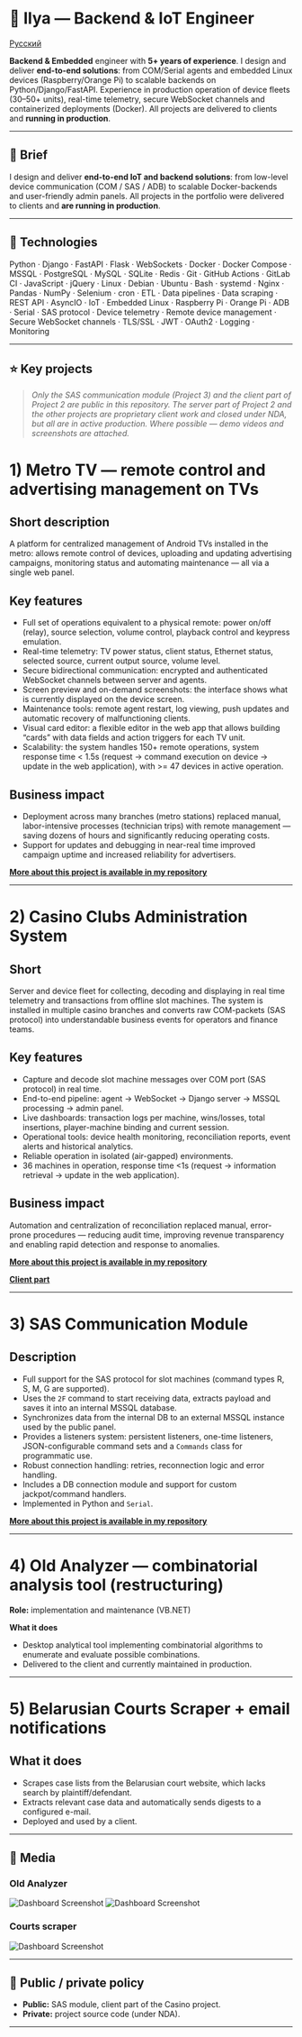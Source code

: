 # 👋 Ilya — Backend & IoT Engineer

[Русский](./README.md)

**Backend & Embedded** engineer with **5+ years of experience**.
I design and deliver **end-to-end solutions**: from COM/Serial agents and embedded Linux devices (Raspberry/Orange Pi) to scalable backends on Python/Django/FastAPI.
Experience in production operation of device fleets (30–50+ units), real-time telemetry, secure WebSocket channels and containerized deployments (Docker). All projects are delivered to clients and **running in production**.

---

## 🔭 Brief

I design and deliver **end-to-end IoT and backend solutions**: from low-level device communication (COM / SAS / ADB) to scalable Docker-backends and user-friendly admin panels. All projects in the portfolio were delivered to clients and **are running in production**.

---

## 🎯 Technologies

Python · Django · FastAPI · Flask · WebSockets · Docker · Docker Compose · MSSQL · PostgreSQL · MySQL · SQLite · Redis · Git · GitHub Actions · GitLab CI · JavaScript · jQuery · Linux · Debian · Ubuntu · Bash · systemd · Nginx · Pandas · NumPy · Selenium · cron · ETL · Data pipelines · Data scraping · REST API · AsyncIO · IoT · Embedded Linux · Raspberry Pi · Orange Pi · ADB · Serial · SAS protocol · Device telemetry · Remote device management · Secure WebSocket channels · TLS/SSL · JWT · OAuth2 · Logging · Monitoring

---

## ⭐ Key projects

> *Only the SAS communication module (Project 3) and the client part of Project 2 are public in this repository. The server part of Project 2 and the other projects are proprietary client work and closed under NDA, but all are in active production. Where possible — demo videos and screenshots are attached.*

# 1) Metro TV — remote control and advertising management on TVs

## Short description

A platform for centralized management of Android TVs installed in the metro: allows remote control of devices, uploading and updating advertising campaigns, monitoring status and automating maintenance — all via a single web panel.

## Key features

* Full set of operations equivalent to a physical remote: power on/off (relay), source selection, volume control, playback control and keypress emulation.
* Real-time telemetry: TV power status, client status, Ethernet status, selected source, current output source, volume level.
* Secure bidirectional communication: encrypted and authenticated WebSocket channels between server and agents.
* Screen preview and on-demand screenshots: the interface shows what is currently displayed on the device screen.
* Maintenance tools: remote agent restart, log viewing, push updates and automatic recovery of malfunctioning clients.
* Visual card editor: a flexible editor in the web app that allows building “cards” with data fields and action triggers for each TV unit.
* Scalability: the system handles 150+ remote operations, system response time < 1.5s (request -> command execution on device -> update in the web application), with >= 47 devices in active operation.

## Business impact

* Deployment across many branches (metro stations) replaced manual, labor-intensive processes (technician trips) with remote management — saving dozens of hours and significantly reducing operating costs.
* Support for updates and debugging in near-real time improved campaign uptime and increased reliability for advertisers.

**[More about this project is available in my repository](https://github.com/mdedz/Metro-TV)**

---

# 2) Casino Clubs Administration System

## Short

Server and device fleet for collecting, decoding and displaying in real time telemetry and transactions from offline slot machines. The system is installed in multiple casino branches and converts raw COM-packets (SAS protocol) into understandable business events for operators and finance teams.

## Key features

* Capture and decode slot machine messages over COM port (SAS protocol) in real time.
* End-to-end pipeline: agent → WebSocket → Django server → MSSQL processing → admin panel.
* Live dashboards: transaction logs per machine, wins/losses, total insertions, player-machine binding and current session.
* Operational tools: device health monitoring, reconciliation reports, event alerts and historical analytics.
* Reliable operation in isolated (air-gapped) environments.
* 36 machines in operation, response time <1s (request -> information retrieval -> update in the web application).

## Business impact

Automation and centralization of reconciliation replaced manual, error-prone procedures — reducing audit time, improving revenue transparency and enabling rapid detection and response to anomalies.

**[More about this project is available in my repository](https://github.com/mdedz/Casino-Administration)**

**[Client part](https://github.com/mdedz/SASCollectorService)**

---

# 3) SAS Communication Module

## Description

* Full support for the SAS protocol for slot machines (command types R, S, M, G are supported).
* Uses the `2F` command to start receiving data, extracts payload and saves it into an internal MSSQL database.
* Synchronizes data from the internal DB to an external MSSQL instance used by the public panel.
* Provides a listeners system: persistent listeners, one-time listeners, JSON-configurable command sets and a `Commands` class for programmatic use.
* Robust connection handling: retries, reconnection logic and error handling.
* Includes a DB connection module and support for custom jackpot/command handlers.
* Implemented in Python and `Serial`.

**[More about this project is available in my repository](https://github.com/mdedz/sas_comm_py)**

---

# 4) Old Analyzer — combinatorial analysis tool (restructuring)

**Role:** implementation and maintenance (VB.NET)

**What it does**

* Desktop analytical tool implementing combinatorial algorithms to enumerate and evaluate possible combinations.
* Delivered to the client and currently maintained in production.

---

# 5) Belarusian Courts Scraper + email notifications

## What it does

* Scrapes case lists from the Belarusian court website, which lacks search by plaintiff/defendant.
* Extracts relevant case data and automatically sends digests to a configured e-mail.
* Deployed and used by a client.

---

## 📸 Media

### Old Analyzer

![Dashboard Screenshot](./blackjack/Screenshot_1.jpg)
![Dashboard Screenshot](./blackjack/Screenshot_7.jpg)

### Courts scraper

![Dashboard Screenshot](./court/Screenshot.webp)

---

## 🔐 Public / private policy

* **Public:** SAS module, client part of the Casino project.
* **Private:** project source code (under NDA).

---
